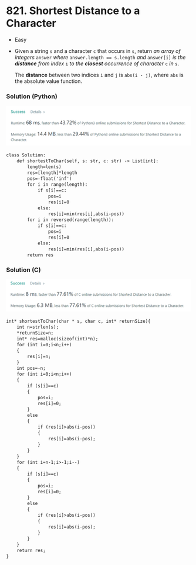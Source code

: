 # 821. Shortest Distance to a Character

* Easy
*   Given a string `s` and a character `c` that occurs in `s`, return _an array of integers_ `answer` _where_ `answer.length == s.length` _and_ `answer[i]` _is the **distance** from index_ `i` _to the **closest** occurrence of character_ `c` _in_ `s`.

    The **distance** between two indices `i` and `j` is `abs(i - j)`, where `abs` is the absolute value function.

### Solution (Python)

![](<../.gitbook/assets/image (1).png>)

```
class Solution:
    def shortestToChar(self, s: str, c: str) -> List[int]:
        length=len(s)
        res=[length]*length
        pos=-float('inf')
        for i in range(length):
            if s[i]==c:
                pos=i
                res[i]=0
            else:
                res[i]=min(res[i],abs(i-pos))
        for i in reversed(range(length)):
            if s[i]==c:
                pos=i
                res[i]=0
            else:
                res[i]=min(res[i],abs(i-pos))      
        return res
```

### Solution (C)

![](<../.gitbook/assets/image (7) (1) (1).png>)

```
int* shortestToChar(char * s, char c, int* returnSize){
    int n=strlen(s);
    *returnSize=n;
    int* res=malloc(sizeof(int)*n);
    for (int i=0;i<n;i++)
    {
        res[i]=n;
    }
    int pos=-n;
    for (int i=0;i<n;i++)
    {
        if (s[i]==c)
        {
            pos=i;
            res[i]=0;
        }
        else
        {
            if (res[i]>abs(i-pos))
            {
                res[i]=abs(i-pos);
            }
        }
    }
    for (int i=n-1;i>-1;i--)
    {
        if (s[i]==c)
        {
            pos=i;
            res[i]=0;
        }
        else
        {
            if (res[i]>abs(i-pos))
            {
                res[i]=abs(i-pos);
            }
        }
    }
    return res;
}
```

